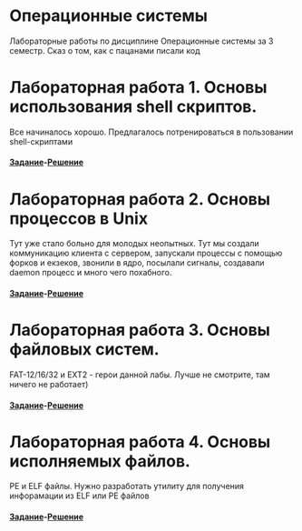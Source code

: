 # Операционные системы
Лабораторные работы по дисциплине Операционные системы за 3 семестр. Сказ о том, как с пацанами писали код

# Лабораторная работа 1. Основы использования shell скриптов.
Все начиналось хорошо. Предлагалось потренироваться в пользовании shell-скриптами
#### [Задание](https://docs.google.com/document/d/16tm81Myzdr27izaz868YtuAKi9R75oVHFoZpp4J3LzI/edit)-[Решение](https://github.com/dd-gif/OS/tree/master/Lab1)

# Лабораторная работа 2. Основы процессов в Unix
Тут уже стало больно для молодых неопытных. Тут мы создали коммуникацию клиента с сервером, запускали процессы с помощью форков и екзеков, звонили в ядро, посылали сигналы, создавали daemon процесс и много чего похабного. 
#### [Задание](https://docs.google.com/document/d/1iC4himbXG5p6_ckjkEiqrIgJ80DtXAfcGBAbuQC1uMg/edit)-[Решение](https://github.com/dd-gif/OS/tree/master/Lab2)

# Лабораторная работа 3. Основы файловых систем.
FAT-12/16/32 и EXT2 - герои данной лабы. Лучше не смотрите, там ничего не работает)
#### [Задание](https://docs.google.com/document/d/1i-49PRCxjvTKnLZ9bYR9d2GcReiaoahg3o4RVlB2WhA/edit)-[Решение](https://github.com/dd-gif/OS/tree/master/Lab3)

# Лабораторная работа 4. Основы исполняемых файлов.
PE и ELF файлы. Нужно разработать утилиту для получения инфорамации из ELF или PE файлов
#### [Задание](https://docs.google.com/document/d/1UyENltssL-zc85I6NCpSeQtFDsEj0UjPtUpk0phENHY/edit)-[Решение](https://github.com/dd-gif/OS/tree/master/Lab4)
